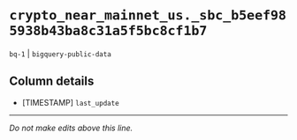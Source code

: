 # `crypto_near_mainnet_us._sbc_b5eef985938b43ba8c31a5f5bc8cf1b7`
`bq-1` | `bigquery-public-data`

## Column details
* [TIMESTAMP] `last_update`

-------------------------------------------------------------------------------
*Do not make edits above this line.*
